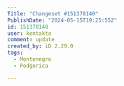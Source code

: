 ```yaml
---
Title: "Changeset #151378140"
PublishDate: "2024-05-15T19:25:55Z"
id: 151378140
user: kentakta
comment: update
created_by: iD 2.29.0
tags:
  - Montenegro
  - Podgorica

---
```

